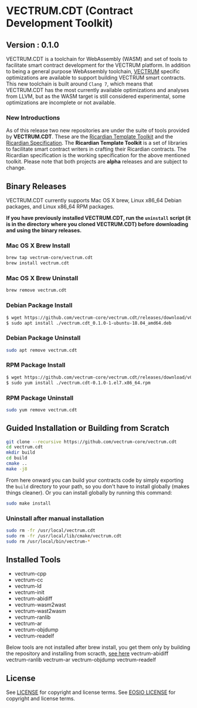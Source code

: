 # VECTRUM.CDT (Contract Development Toolkit)
## Version : 0.1.0

VECTRUM.CDT is a toolchain for WebAssembly (WASM) and set of tools to facilitate smart contract development for the VECTRUM platform. In addition to being a general purpose WebAssembly toolchain, [VECTRUM](https://github.com/vectrum-core/vectrum) specific optimizations are available to support building VECTRUM smart contracts.  This new toolchain is built around `Clang 7`, which means that VECTRUM.CDT has the most currently available optimizations and analyses from LLVM, but as the WASM target is still considered experimental, some optimizations are incomplete or not available.

### New Introductions
As of this release two new repositories are under the suite of tools provided by **VECTRUM.CDT**.  These are the [Ricardian Template Toolkit](https://github.com/eosio/ricardian-template-toolkit) and the [Ricardian Specification](https://github.com/eosio/ricardian-spec).  The **Ricardian Template Toolkit** is a set of libraries to facilitate smart contract writers in crafting their Ricardian contracts.  The Ricardian specification is the working specification for the above mentioned toolkit.  Please note that both projects are **alpha** releases and are subject to change.

## Binary Releases
VECTRUM.CDT currently supports Mac OS X brew, Linux x86_64 Debian packages, and Linux x86_64 RPM packages.

**If you have previously installed VECTRUM.CDT, run the `uninstall` script (it is in the directory where you cloned VECTRUM.CDT) before downloading and using the binary releases.**

### Mac OS X Brew Install
```sh
brew tap vectrum-core/vectrum.cdt
brew install vectrum.cdt
```

### Mac OS X Brew Uninstall
```sh
brew remove vectrum.cdt
```

### Debian Package Install
```sh
$ wget https://github.com/vectrum-core/vectrum.cdt/releases/download/v0.1.0/vectrum.cdt_0.1.0-1-ubuntu-18.04_amd64.deb
$ sudo apt install ./vectrum.cdt_0.1.0-1-ubuntu-18.04_amd64.deb
```

### Debian Package Uninstall
```sh
sudo apt remove vectrum.cdt
```

### RPM Package Install
```sh
$ wget https://github.com/vectrum-core/vectrum.cdt/releases/download/v0.1.0/vectrum.cdt-0.1.0-1.el7.x86_64.rpm
$ sudo yum install ./vectrum.cdt-0.1.0-1.el7.x86_64.rpm
```

### RPM Package Uninstall
```sh
sudo yum remove vectrum.cdt
```

## Guided Installation or Building from Scratch
```sh
git clone --recursive https://github.com/vectrum-core/vectrum.cdt
cd vectrum.cdt
mkdir build
cd build
cmake ..
make -j8
```

From here onward you can build your contracts code by simply exporting the `build` directory to your path, so you don't have to install globally (makes things cleaner).
Or you can install globally by running this command:

```sh
sudo make install
```

### Uninstall after manual installation

```sh
sudo rm -fr /usr/local/vectrum.cdt
sudo rm -fr /usr/local/lib/cmake/vectrum.cdt
sudo rm /usr/local/bin/vectrum-*
```

## Installed Tools

* vectrum-cpp
* vectrum-cc
* vectrum-ld
* vectrum-init
* vectrum-abidiff
* vectrum-wasm2wast
* vectrum-wast2wasm
* vectrum-ranlib
* vectrum-ar
* vectrum-objdump
* vectrum-readelf

Below tools are not installed after brew install, you get them only by building the repository and installing from scracth, [see here](#guided_installation_or_building_from_scratch)
vectrum-abidiff
vectrum-ranlib
vectrum-ar
vectrum-objdump
vectrum-readelf

## License
See [LICENSE](./LICENSE) for copyright and license terms.
See [EOSIO LICENSE](./eosio.license) for copyright and license terms.
